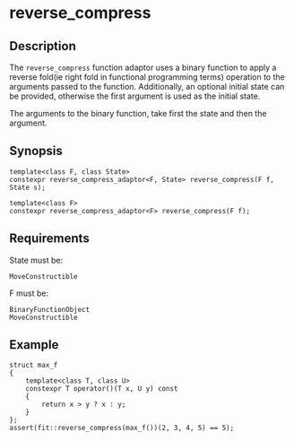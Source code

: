 reverse_compress
========

Description
-----------

The `reverse_compress` function adaptor uses a binary function to apply a
reverse fold(ie right fold in functional programming terms) operation to
the arguments passed to the function. Additionally, an optional initial
state can be provided, otherwise the first argument is used as the initial
state.

The arguments to the binary function, take first the state and then the
argument.

Synopsis
--------

    template<class F, class State>
    constexpr reverse_compress_adaptor<F, State> reverse_compress(F f, State s);

    template<class F>
    constexpr reverse_compress_adaptor<F> reverse_compress(F f);

Requirements
------------

State must be:

    MoveConstructible

F must be:

    BinaryFunctionObject
    MoveConstructible

Example
-------

    struct max_f
    {
        template<class T, class U>
        constexpr T operator()(T x, U y) const
        {
            return x > y ? x : y;
        }
    };
    assert(fit::reverse_compress(max_f())(2, 3, 4, 5) == 5);

